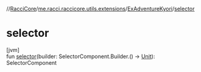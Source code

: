 //[RacciCore](../../../index.md)/[me.racci.raccicore.utils.extensions](../index.md)/[ExAdventureKyori](index.md)/[selector](selector.md)

# selector

[jvm]\
fun [selector](selector.md)(builder: SelectorComponent.Builder.() -&gt; [Unit](https://kotlinlang.org/api/latest/jvm/stdlib/kotlin/-unit/index.html)): SelectorComponent
